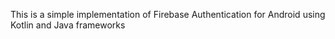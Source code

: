 This is a simple implementation of Firebase Authentication for Android using Kotlin and Java frameworks
